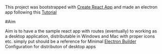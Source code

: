 This project was bootstrapped with [Create React App](https://github.com/facebookincubator/create-react-app) and made an electron app following this [Tutorial](https://medium.com/@kitze/%EF%B8%8F-from-react-to-an-electron-app-ready-for-production-a0468ecb1da3)

#Aim

Aim is to have a the sample react app with routes (eventually) to working as a desktop application, distributable in Windows and Mac with proper icons etc. simply put should be a reference for Minimal [Electron Builder](https://github.com/electron-userland/electron-builder) Configuration for distributon of desktop apps
